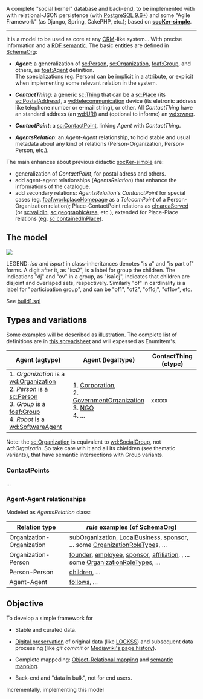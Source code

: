 A complete "social kernel" database and back-end, to be implemented with with relational-JSON persistence (with [PostgreSQL 9.6+](https://www.postgresql.org/docs/current/static/functions-json.html)) and some "Agile Framework" (as Django, Spring, CakePHP, etc.); based on **[socKer-simple](https://github.com/ppKrauss/socKer-simple)**.

-----

It is a model to be used as core at any  [CRM](https://en.wikipedia.org/wiki/Customer_relationship_management)-like system... With precise information and a [RDF semantic](https://en.wikipedia.org/wiki/Resource_Description_Framework). The basic entities are defined in [SchemaOrg](https://schema.org/):

* **_Agent_**: a generalization of [sc:Person](https://schema.org/Person), [sc:Organization](https://schema.org/Organization), [foaf:Group](http://xmlns.com/foaf/spec/#term_Group), and others, as  [foaf:Agent](http://xmlns.com/foaf/spec/#term_Agent) definition. <br>The specializations (eg. Person) can be implicit in a attribute, or explicit when implementing some relevant relation in the system.  

* **_ContactThing_**: a generic [sc:Thing](https://schema.org/Thing) that can be a [sc:Place](https://schema.org/Place) (its [sc:PostalAddress](https://schema.org/PostalAddress)), a [wd:telecommunication](https://www.wikidata.org/wiki/Q418) device (its eletronic address like telephone number or e-mail string), or other. All _ContactThing_ have an standard address (an [wd:URI](https://www.wikidata.org/wiki/Q61694))  and (optional to informe) an [wd:owner](https://www.wikidata.org/wiki/Q16869121).

* **_ContactPoint_**: a [sc:ContactPoint](https://schema.org/ContactPoint), linking _Agent_ with _ContactThing_.

* **_AgentsRelation_**: an *Agent-Agent* relationship, to hold stable and usual metadata about any kind of relations (Person-Organization, Person-Person, etc.).

The main enhances about previous didactic [socKer-simple](https://github.com/ppKrauss/socKer-simple)  are:

* generalization of _ContactPoint_, for postal adress and others.
* add agent-agent relationships (_AgentsRelation_) that enhance the informations of the catalogue.
* add secondary relations: _AgentsRelation_'s _ContanctPoint_ for special cases (eg. [foaf:workplaceHomepage](http://xmlns.com/foaf/spec/#term_workplaceHomepage) as a _TelecomPoint_ of a Person-Organization relation); Place-ContactPoint relations as [ch:areaServed](https://schema.org/areaServed) (or [sc:validIn](https://schema.org/validIn), [sc:geographicArea](https://schema.org/geographicArea), etc.), extended for Place-Place relations (eg. [sc:containedInPlace](https://schema.org/containedInPlace)).

## The model

[![](https://yuml.me/381b3cf8)](https://yuml.me/381b3cf8)

LEGEND: _isa_ and _ispart_ in class-inheritances denotes "is a" and "is part of" forms. A digit after it, as "isa2", is a label for group the children. The indications "dj" and "ov" in a group, as "isa1dj", indicates that children are disjoint and overlaped sets, respectively. Similarly "of" in cardinality is a label for "participation group", and can be "of1", "of2", "of1dj", "of1ov", etc.


See [build1.sql](src/build1.sql)

## Types and variations
Some examples will be described as illustration. The complete list of definitions are in [this spreadsheet](https://docs.google.com/spreadsheets/d/1A_BcfWxYwn-eDLegI4odx6X1Mo5_XIMZ4OcYn7LDmaw/) and will expessed as EnumItem's.

Agent (agtype)| Agent (legaltype) | ContactThing (ctype)
------------- | ----------------- | --------------
1. _Organization_ is a [wd:Organization](https://www.wikidata.org/wiki/Q43229)<br> 2. _Person_ is a [sc:Person](https://schema.org/Person)<br/> 3. _Group_ is a [foaf:Group](http://xmlns.com/foaf/spec/#term_Group)<br/> 4. _Robot_ is a [wd:SoftwareAgent](https://www.wikidata.org/wiki/Q2297769)   |   1. [Corporation](https://schema.org/Corporation),  <br> 2. [GovernmentOrganization](https://schema.org/GovernmentOrganization)<br> 3. [NGO](https://schema.org/NGO) <br> 4. ...     |    xxxxx

Note: the [sc:Organization](https://schema.org/Organization) is equivalent to [wd:SocialGroup](https://www.wikidata.org/wiki/Q874405), not  *wd:Orgaizatin*. So take care wih it and all its chieldren (see thematic variants), that have semantic intersections with Group variants.


### ContactPoints
...

### Agent-Agent relationships
Modeled as _AgentsRelation_ class:

Relation type | *rule* examples (of SchemaOrg)
------------ | -------------
Organization-Organization      | [subOrganization](https://schema.org/subOrganization), [LocalBusiness](https://schema.org/LocalBusiness), [sponsor](https://schema.org/sponsor), ... some [OrganizationRoleType](http://gs1.org/voc/OrganizationRoleType)s, ...
Organization-Person   | [founder](https://schema.org/founder), [employee](https://schema.org/employee), [sponsor](https://schema.org/sponsor), [affiliation](https://schema.org/affiliation), , ... some [OrganizationRoleType](http://gs1.org/voc/OrganizationRoleType)s, ...
Person-Person | [children](https://schema.org/children), ...
Agent-Agent | [follows](https://schema.org/follows), ...

## Objective
To develop a simple framework for

 * Stable and curated data.

 * [Digital preservation](https://en.wikipedia.org/wiki/Digital_preservation) of original data (like [LOCKSS](https://en.wikipedia.org/wiki/LOCKSS)) and subsequent data processing (like *git commit* or [Mediawiki's page history](https://en.wikipedia.org/wiki/Help:Page_history)).

 * Complete mappeding:  [Object-Relational mapping](https://en.wikipedia.org/wiki/Object-relational_mapping) and [semantic mapping](https://en.wikipedia.org/wiki/Ontology_alignment).

 * Back-end and "data in bulk", not for end users.

Incrementally,  implementing this model
